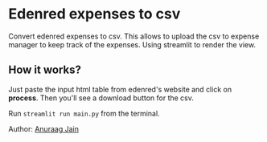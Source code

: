 # Edenred expenses to csv

Convert edenred expenses to csv. This allows to upload the csv to expense manager to keep track of the expenses.
Using streamlit to render the view.

## How it works?

Just paste the input html table from edenred's website and click on **process**. Then you'll see a download button for the csv.

Run `streamlit run main.py` from the terminal.

Author: [Anuraag Jain](https://adja.in)
